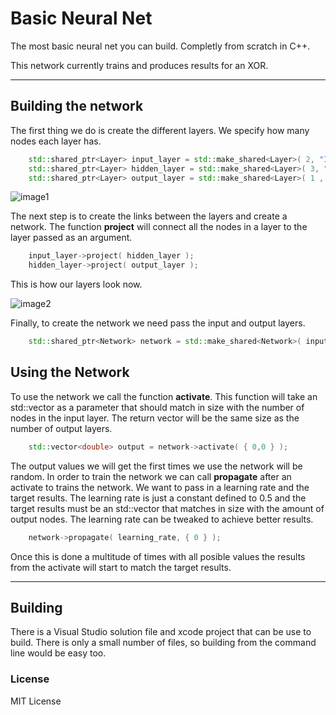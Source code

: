 # Basic Neural Net

The most basic neural net you can build. Completly from scratch in C++.

This network currently trains and produces results for an XOR.

---

## Building the network

The first thing we do is create the different layers. We specify how many nodes each layer has.

```cpp
    std::shared_ptr<Layer> input_layer = std::make_shared<Layer>( 2, "Input Layer" );
    std::shared_ptr<Layer> hidden_layer = std::make_shared<Layer>( 3, "Hidden Layer" );
    std::shared_ptr<Layer> output_layer = std::make_shared<Layer>( 1 , "Output Layer" );
```

![image1]

The next step is to create the links between the layers and create a network. The function **project** will connect all the nodes in a layer to the layer passed as an argument.

```cpp
    input_layer->project( hidden_layer );
    hidden_layer->project( output_layer );
```

This is how our layers look now.

![image2]

 Finally, to create the network we need pass the input and output layers.
 
```cpp
    std::shared_ptr<Network> network = std::make_shared<Network>( input_layer, output_layer );
```

## Using the Network

To use the network we call the function **activate**. This function will take an std::vector as a parameter that should match in size with the number of nodes in the input layer. The return vector will be the same size as the number of output layers. 

```cpp
    std::vector<double> output = network->activate( { 0,0 } );
```

The output values we will get the first times we use the network will be random. In order to train the network we can call **propagate** after an activate to trains the network. We want to pass in a learning rate and the target results. The learning rate is just a constant defined to 0.5 and the target results must be an std::vector that matches in size with the amount of output nodes. The learning rate can be tweaked to achieve better results.

```cpp
    network->propagate( learning_rate, { 0 } );
```

Once this is done a multitude of times with all posible values the results from the activate will start to match the target results.

---

## Building

There is a Visual Studio solution file and xcode project that can be use to build. There is only a small number of files, so building from the command line would be easy too.

### License

MIT License

[image1]: https://github.com/kretash/BasicNeuralNet/raw/master/images/image1.png "Layers"
[image2]: https://github.com/kretash/BasicNeuralNet/raw/master/images/image2.png "Final Network"
